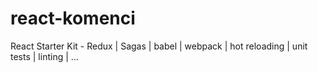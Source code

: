 # react-komenci
React Starter Kit - Redux | Sagas | babel | webpack | hot reloading | unit tests | linting | ...
